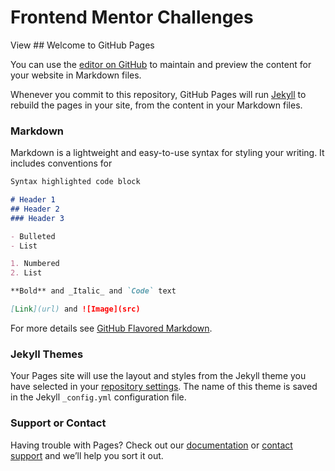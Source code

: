 <!DOCTYPE html>
<html>
    <head>
        <title> Projects </title>
    </head>

<body>
    <h1>Frontend Mentor Challenges</h1>
    <p>
        View <link href="https://github.com/tarinbuys/Four-card-feature-section>" my solution for the "Four Card Feature Section" challenge.
    </p>
</body>

</html>
## Welcome to GitHub Pages

You can use the [editor on GitHub](https://github.com/tarinbuys/tarinbuys.github.io/edit/main/README.md) to maintain and preview the content for your website in Markdown files.

Whenever you commit to this repository, GitHub Pages will run [Jekyll](https://jekyllrb.com/) to rebuild the pages in your site, from the content in your Markdown files.

### Markdown

Markdown is a lightweight and easy-to-use syntax for styling your writing. It includes conventions for

```markdown
Syntax highlighted code block

# Header 1
## Header 2
### Header 3

- Bulleted
- List

1. Numbered
2. List

**Bold** and _Italic_ and `Code` text

[Link](url) and ![Image](src)
```

For more details see [GitHub Flavored Markdown](https://guides.github.com/features/mastering-markdown/).

### Jekyll Themes

Your Pages site will use the layout and styles from the Jekyll theme you have selected in your [repository settings](https://github.com/tarinbuys/tarinbuys.github.io/settings/pages). The name of this theme is saved in the Jekyll `_config.yml` configuration file.

### Support or Contact

Having trouble with Pages? Check out our [documentation](https://docs.github.com/categories/github-pages-basics/) or [contact support](https://support.github.com/contact) and we’ll help you sort it out.
